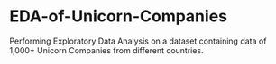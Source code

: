# EDA-of-Unicorn-Companies
Performing Exploratory Data Analysis on a dataset containing data of 1,000+ Unicorn Companies from different countries.
